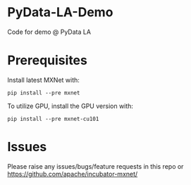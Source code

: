 # PyData-LA-Demo
Code for demo @ PyData LA

# Prerequisites
Install latest MXNet with:
```
pip install --pre mxnet
```
To utilize GPU, install the GPU version with:
```
pip install --pre mxnet-cu101
```

# Issues
Please raise any issues/bugs/feature requests in this repo or https://github.com/apache/incubator-mxnet/
